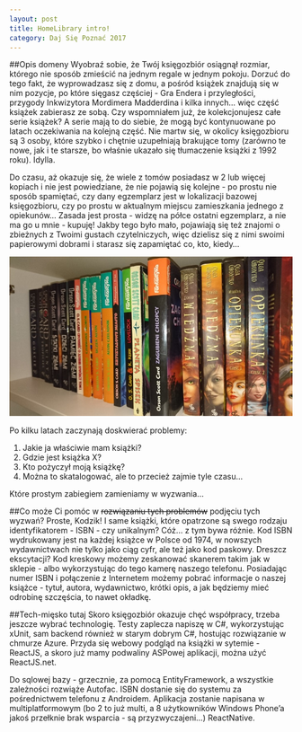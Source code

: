 ```yaml
---
layout: post
title: HomeLibrary intro!
category: Daj Się Poznać 2017
---
```


##Opis domeny
Wyobraź sobie, że Twój księgozbiór osiągnął rozmiar, którego nie sposób zmieścić na jednym regale w jednym pokoju. Dorzuć do tego fakt, że wyprowadzasz się z domu, a pośród książek znajdują się w nim pozycje, po które sięgasz częściej - Gra Endera i przyległości, przygody Inkwizytora Mordimera Madderdina i kilka innych... więc część książek zabierasz ze sobą. Czy wspomniałem już, że kolekcjonujesz całe serie książek? A serie mają to do siebie, że mogą być kontynuowane po latach oczekiwania na kolejną część. Nie martw się, w okolicy księgozbioru są 3 osoby, które szybko i chętnie uzupełniają brakujące tomy (zarówno te nowe, jak i te starsze, bo właśnie ukazało się tłumaczenie książki z 1992 roku). Idylla. 

Do czasu, aż okazuje się, że wiele z tomów posiadasz w 2 lub więcej kopiach i nie jest powiedziane, że nie pojawią się kolejne - po prostu nie sposób spamiętać, czy dany egzemplarz jest w lokalizacji bazowej księgozbioru, czy po prostu w aktualnym miejscu zamieszkania jednego z opiekunów… Zasada jest prosta - widzę na półce ostatni egzemplarz, a nie ma go u mnie - kupuję! Jakby tego było mało, pojawiają się też znajomi o zbieżnych z Twoimi gustach czytelniczych, więc dzielisz się z nimi swoimi papierowymi dobrami i starasz się zapamiętać co, kto, kiedy…

<img class="postImage" src="/public/001.jpg" />

Po kilku latach zaczynają doskwierać problemy:

1. Jakie ja właściwie mam książki?
2. Gdzie jest książka X?
3. Kto pożyczył moją książkę?
4. Można to skatalogować, ale to przecież zajmie tyle czasu...

Które prostym zabiegiem zamieniamy w wyzwania...

##Co może Ci pomóc w <del>rozwiązaniu tych problemów</del> podjęciu tych wyzwań? 
Proste, Kodzik! I same książki, które opatrzone są swego rodzaju identyfikatorem - ISBN - czy unikalnym? Cóż… z tym bywa różnie. Kod ISBN wydrukowany jest na każdej książce w Polsce od 1974, w nowszych wydawnictwach nie tylko jako ciąg cyfr, ale też jako kod paskowy. Dreszcz ekscytacji? 
Kod kreskowy możemy zeskanować skanerem takim jak w sklepie - albo wykorzystując do tego kamerę naszego telefonu. Posiadając numer ISBN i połączenie z Internetem możemy pobrać informacje o naszej książce - tytuł, autora, wydawnictwo, krótki opis, a jak będziemy mieć odrobinę szczęścia, to nawet okładkę.

##Tech-mięsko tutaj
Skoro księgozbiór okazuje chęć współpracy, trzeba jeszcze wybrać technologię. Testy zaplecza napiszę w C#, wykorzystując xUnit, sam backend również w starym dobrym C#, hostując rozwiązanie w chmurze Azure. Przyda się webowy podgląd na książki w sytemie - ReactJS, a skoro już mamy podwaliny ASPowej aplikacji, można użyć ReactJS.net. 

Do sqlowej bazy - grzecznie, za pomocą EntityFramework, a wszystkie zależności rozwiąże Autofac.
ISBN dostanie się do systemu za pośrednictwem telefonu z Androidem. Aplikacja zostanie napisana w multiplatformowym (bo 2 to już multi, a 8 użytkowników Windows Phone’a jakoś przełknie brak wsparcia - są przyzwyczajeni…) ReactNative.